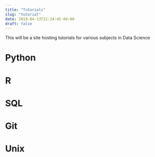 ```yaml
---
title: "Tutorials"
slug: "tutorial"
date: 2019-04-13T22:24:45-04:00
draft: false
---
```

This will be a site hosting tutorials for various subjects in Data Science

# Python

# R

# SQL

# Git

# Unix



